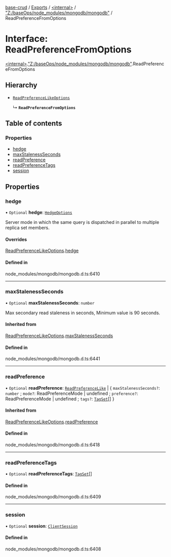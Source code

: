 [base-crud](../README.md) / [Exports](../modules.md) / [\<internal\>](../modules/internal_.md) / ["Z:/baseOps/node\_modules/mongodb/mongodb"](../modules/internal_._Z__baseOps_node_modules_mongodb_mongodb_.md) / ReadPreferenceFromOptions

# Interface: ReadPreferenceFromOptions

[\<internal\>](../modules/internal_.md).["Z:/baseOps/node\_modules/mongodb/mongodb"](../modules/internal_._Z__baseOps_node_modules_mongodb_mongodb_.md).ReadPreferenceFromOptions

## Hierarchy

- [`ReadPreferenceLikeOptions`](internal_._Z__baseOps_node_modules_mongodb_mongodb_.ReadPreferenceLikeOptions.md)

  ↳ **`ReadPreferenceFromOptions`**

## Table of contents

### Properties

- [hedge](internal_._Z__baseOps_node_modules_mongodb_mongodb_.ReadPreferenceFromOptions.md#hedge)
- [maxStalenessSeconds](internal_._Z__baseOps_node_modules_mongodb_mongodb_.ReadPreferenceFromOptions.md#maxstalenessseconds)
- [readPreference](internal_._Z__baseOps_node_modules_mongodb_mongodb_.ReadPreferenceFromOptions.md#readpreference)
- [readPreferenceTags](internal_._Z__baseOps_node_modules_mongodb_mongodb_.ReadPreferenceFromOptions.md#readpreferencetags)
- [session](internal_._Z__baseOps_node_modules_mongodb_mongodb_.ReadPreferenceFromOptions.md#session)

## Properties

### hedge

• `Optional` **hedge**: [`HedgeOptions`](internal_._Z__baseOps_node_modules_mongodb_mongodb_.HedgeOptions.md)

Server mode in which the same query is dispatched in parallel to multiple replica set members.

#### Overrides

[ReadPreferenceLikeOptions](internal_._Z__baseOps_node_modules_mongodb_mongodb_.ReadPreferenceLikeOptions.md).[hedge](internal_._Z__baseOps_node_modules_mongodb_mongodb_.ReadPreferenceLikeOptions.md#hedge)

#### Defined in

node_modules/mongodb/mongodb.d.ts:6410

___

### maxStalenessSeconds

• `Optional` **maxStalenessSeconds**: `number`

Max secondary read staleness in seconds, Minimum value is 90 seconds.

#### Inherited from

[ReadPreferenceLikeOptions](internal_._Z__baseOps_node_modules_mongodb_mongodb_.ReadPreferenceLikeOptions.md).[maxStalenessSeconds](internal_._Z__baseOps_node_modules_mongodb_mongodb_.ReadPreferenceLikeOptions.md#maxstalenessseconds)

#### Defined in

node_modules/mongodb/mongodb.d.ts:6441

___

### readPreference

• `Optional` **readPreference**: [`ReadPreferenceLike`](../modules/internal_._Z__baseOps_node_modules_mongodb_mongodb_.md#readpreferencelike) \| \{ `maxStalenessSeconds?`: `number` ; `mode?`: ReadPreferenceMode \| undefined ; `preference?`: ReadPreferenceMode \| undefined ; `tags?`: [`TagSet`](../modules/internal_._Z__baseOps_node_modules_mongodb_mongodb_.md#tagset)[]  }

#### Inherited from

[ReadPreferenceLikeOptions](internal_._Z__baseOps_node_modules_mongodb_mongodb_.ReadPreferenceLikeOptions.md).[readPreference](internal_._Z__baseOps_node_modules_mongodb_mongodb_.ReadPreferenceLikeOptions.md#readpreference)

#### Defined in

node_modules/mongodb/mongodb.d.ts:6418

___

### readPreferenceTags

• `Optional` **readPreferenceTags**: [`TagSet`](../modules/internal_._Z__baseOps_node_modules_mongodb_mongodb_.md#tagset)[]

#### Defined in

node_modules/mongodb/mongodb.d.ts:6409

___

### session

• `Optional` **session**: [`ClientSession`](../classes/internal_._Z__baseOps_node_modules_mongodb_mongodb_.ClientSession.md)

#### Defined in

node_modules/mongodb/mongodb.d.ts:6408
